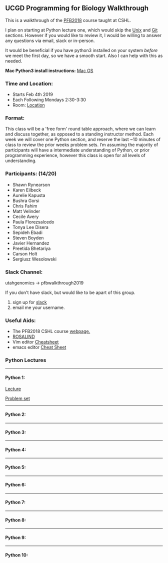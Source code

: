 ## UCGD Programming for Biology Walkthrough

This is a walkthrough of the [PFB2018](https://github.com/prog4biol/pfb2018) course taught at CSHL.

I plan on starting at Python lecture one, which would skip the [Unix](https://github.com/prog4biol/pfb2018/blob/master/unix.md/#unix) and [Git](https://github.com/prog4biol/pfb2018/blob/master/unix.md/#git-for-beginners) sections.  However if you would like to review it, I would be willing to answer any questions via email, slack or in-person.

It would be beneficial if you have python3 installed on your system _before_ we meet the first day, so we have a smooth start. Also I can help with this as needed.

__Mac Python3 install instructions:__
[Mac OS](https://wsvincent.com/install-python3-mac/)

### Time and Location:
* Starts Feb 4th 2019
* Each Following Mondays 2:30-3:30
* Room: [Location](https://github.com/UCGD/PFB2019-Walkthrough/blob/master/MeetingLocation.pdf)

### Format:

This class will be a 'free form' round table approach, where we can learn and discuss together, as opposed to a standing instructor method.  Each week we will cover one Python section, and reserve the last ~10 minutes of class to review the prior weeks problem sets.  I’m assuming the majority of participants will have a intermediate understanding of Python, or prior programming experience, however this class is open for all levels of understanding.

### Participants: (14/20)

* Shawn Rynearson
* Karen Eilbeck
* Aurelie Kapusta
* Bushra Gorsi
* Chris Fahim
* Matt Velinder
* Cecile Avery
* Paula Florezsalcedo
* Tonya Lee Disera
* Sepideh Ebadi
* Steven Boyden
* Javier Hernandez
* Preetida Bhetariya
* Carson Holt
* Sergiusz Wesolowski 

### Slack Channel:
utahgenomics -> pfbwalkthrough2019

If you don't have slack, but would like to be apart of this group.
1. sign up for [slack](https://slack.com/)
2. email me your username.

### Useful Aids:
* The PFB2018 CSHL course [webpage.](http://programmingforbiology.org/)
* [ROSALIND](http://rosalind.info/problems/tree-view/)
* Vim editor [Cheatsheet](https://vim.rtorr.com/)
* emacs editor [Cheat Sheet](https://www.gnu.org/software/emacs/refcards/pdf/refcard.pdf)

### Python Lectures
___

#### Python 1:
[Lecture](https://github.com/prog4biol/pfb2018/blob/master/pfb.md/#python-1)

[Problem set](https://github.com/prog4biol/pfb2018/blob/master/problemsets/Python_01_problemset.md)

___

#### Python 2:

___

#### Python 3:

___

#### Python 4:

___

#### Python 5:

___

#### Python 6:

___

#### Python 7:

___

#### Python 8:

___

#### Python 9:

___

#### Python 10:

